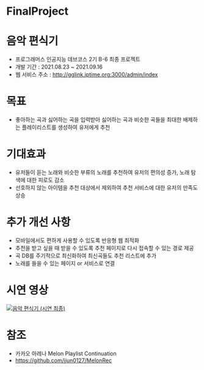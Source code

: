 # FinalProject

# 음악 편식기
- 프로그래머스 인공지능 데브코스 2기 B-6 최종 프로젝트
- 개발 기간 : 2021.08.23 ~ 2021.09.16
- 웹 서비스 주소 : http://gglink.iptime.org:3000/admin/index

# 목표
- 좋아하는 곡과 싫어하는 곡을 입력받아 싫어하는 곡과 비슷한 곡들을 최대한 배제하는 플레이리스트를 생성하여 유저에게 추천

# 기대효과
- 유저들이 듣는 노래와 비슷한 부류의 노래를 추천하여 유저의 편의성 증가, 노래 탐색에 대한 피로도 감소
- 선호하지 않는 아이템을 추천 대상에서 제외하여 추천 서비스에 대한 유저의 만족도 상승

# 추가 개선 사항
- 모바일에서도 편하게 사용할 수 있도록 반응형 웹 최적화
- 추천을 받고 싶을 때 받을 수 있도록 추천 페이지로 다시 접속할 수 있는 경로 제공
- 곡 DB를 주기적으로 최신화하여 최신곡들도 추천 리스트에 추가
- 노래를 들을 수 있는 페이지 or 서비스로 연결

# 시연 영상
[![음악 편식기 (시연 최종)](http://img.youtube.com/vi/w3rwi_yA5TY/0.jpg)](https://youtu.be/w3rwi_yA5TY) 

# 참조
- 카카오 아레나 Melon Playlist Continuation
- https://github.com/jjun0127/MelonRec
